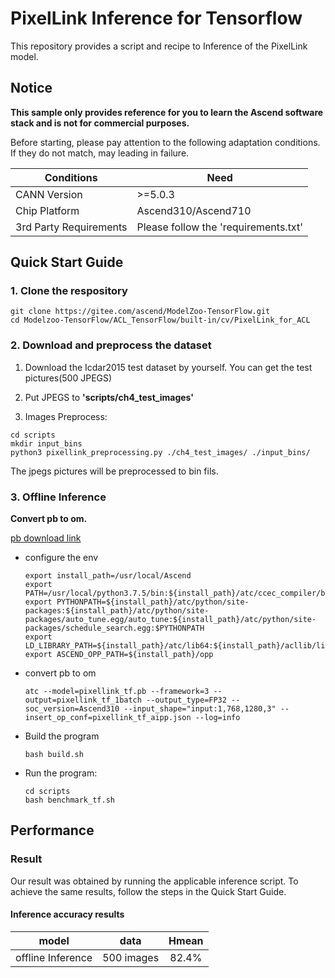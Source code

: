 

# PixelLink Inference for Tensorflow 

This repository provides a script and recipe to Inference of the PixelLink model.

## Notice
**This sample only provides reference for you to learn the Ascend software stack and is not for commercial purposes.**

Before starting, please pay attention to the following adaptation conditions. If they do not match, may leading in failure.

| Conditions | Need |
| --- | --- |
| CANN Version | >=5.0.3 |
| Chip Platform| Ascend310/Ascend710 |
| 3rd Party Requirements| Please follow the 'requirements.txt' |

## Quick Start Guide

### 1. Clone the respository

```shell
git clone https://gitee.com/ascend/ModelZoo-TensorFlow.git
cd Modelzoo-TensorFlow/ACL_TensorFlow/built-in/cv/PixelLink_for_ACL
```

### 2. Download and preprocess the dataset

1. Download the Icdar2015 test dataset by yourself. You can get the test pictures(500 JPEGS)

2. Put JPEGS to **'scripts/ch4_test_images'**

3. Images Preprocess:
```
cd scripts
mkdir input_bins
python3 pixellink_preprocessing.py ./ch4_test_images/ ./input_bins/
```
The jpegs pictures will be preprocessed to bin fils.

### 3. Offline Inference

**Convert pb to om.**

  [pb download link](https://modelzoo-train-atc.obs.cn-north-4.myhuaweicloud.com/003_Atc_Models/modelzoo/Official/cv/PixelLink_for_ACL.zip)

- configure the env

  ```
  export install_path=/usr/local/Ascend
  export PATH=/usr/local/python3.7.5/bin:${install_path}/atc/ccec_compiler/bin:${install_path}/atc/bin:$PATH
  export PYTHONPATH=${install_path}/atc/python/site-packages:${install_path}/atc/python/site-packages/auto_tune.egg/auto_tune:${install_path}/atc/python/site-packages/schedule_search.egg:$PYTHONPATH
  export LD_LIBRARY_PATH=${install_path}/atc/lib64:${install_path}/acllib/lib64:$LD_LIBRARY_PATH
  export ASCEND_OPP_PATH=${install_path}/opp
  ```

- convert pb to om

  ```
  atc --model=pixellink_tf.pb --framework=3 --output=pixellink_tf_1batch --output_type=FP32 --soc_version=Ascend310 --input_shape="input:1,768,1280,3" --insert_op_conf=pixellink_tf_aipp.json --log=info
  ```

- Build the program

  ```
  bash build.sh
  ```

- Run the program:

  ```
  cd scripts
  bash benchmark_tf.sh
  ```

## Performance

### Result

Our result was obtained by running the applicable inference script. To achieve the same results, follow the steps in the Quick Start Guide.

#### Inference accuracy results

|       model       | **data**  |    Hmean    |
| :---------------: | :-------: | :-------------: |
| offline Inference | 500 images | 82.4% |

